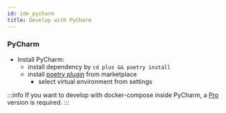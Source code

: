 ```yaml
---
id: ide_pycharm
title: Develop with PyCharm
---
```


### PyCharm

+ Install PyCharm:
     + install dependency by `cd plus && poetry install`
     + install [poetry plugin][poetry-plugin-link] from marketplace
          + select virtual environment from settings

[poetry-plugin-link]: https://github.com/koxudaxi/poetry-pycharm-plugin

:::info
If you want to develop with docker-compose inside PyCharm, a [Pro](https://www.jetbrains.com/community/education/#students) version is required.
:::
